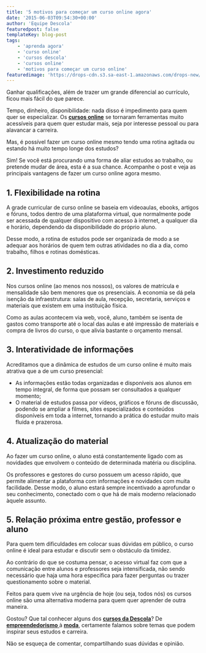 ```yaml
---
title: '5 motivos para começar um curso online agora'
date: '2015-06-03T09:54:30+00:00'
author: 'Equipe Descola'
featuredpost: false
templateKey: blog-post
tags:
    - 'aprenda agora'
    - 'curso online'
    - 'cursos descola'
    - 'cursos online'
    - 'motivos para começar um curso online'
featuredimage: 'https://drops-cdn.s3.sa-east-1.amazonaws.com/drops-new/wp-content/uploads/2015/06/03095430/comece_agora-150x150.png'
---
```

Ganhar qualificações, além de trazer um grande diferencial ao currículo, ficou mais fácil do que parece.

Tempo, dinheiro, disponibilidade: nada disso é impedimento para quem quer se especializar. Os [**cursos online**](http://descola.org/cursos) se tornaram ferramentas muito acessíveis para quem quer estudar mais, seja por interesse pessoal ou para alavancar a carreira.

Mas, é possível fazer um curso online mesmo tendo uma rotina agitada ou estando há muito tempo longe dos estudos?

Sim! Se você está procurando uma forma de aliar estudos ao trabalho, ou pretende mudar de área, esta é a sua chance. Acompanhe o post e veja as principais vantagens de fazer um curso online agora mesmo.

**1. Flexibilidade na rotina**
------------------------------

A grade curricular de curso online se baseia em videoaulas, ebooks, artigos e fóruns, todos dentro de uma plataforma virtual, que normalmente pode ser acessada de qualquer dispositivo com acesso à internet, a qualquer dia e horário, dependendo da disponibilidade do próprio aluno.

Desse modo, a rotina de estudos pode ser organizada de modo a se adequar aos horários de quem tem outras atividades no dia a dia, como trabalho, filhos e rotinas domésticas.

**2. Investimento reduzido**
----------------------------

Nos cursos online (ao menos nos nossos), os valores de matrícula e mensalidade são bem menores que os presenciais. A economia se dá pela isenção da infraestrutura: salas de aula, recepção, secretaria, serviços e materiais que existem em uma instituição física.

Como as aulas acontecem via web, você, aluno, também se isenta de gastos como transporte até o local das aulas e até impressão de materiais e compra de livros do curso, o que alivia bastante o orçamento mensal.

**3. Interatividade de informações**
------------------------------------

Acreditamos que a dinâmica de estudos de um curso online é muito mais atrativa que a de um curso presencial:

- As informações estão todas organizadas e disponíveis aos alunos em tempo integral, de forma que possam ser consultados a qualquer momento;
- O material de estudos passa por vídeos, gráficos e fóruns de discussão, podendo se ampliar a filmes, sites especializados e conteúdos disponíveis em toda a internet, tornando a prática do estudar muito mais fluida e prazerosa.

**4. Atualização do material**
------------------------------

Ao fazer um curso online, o aluno está constantemente ligado com as novidades que envolvem o conteúdo de determinada matéria ou disciplina.

Os professores e gestores do curso possuem um acesso rápido, que permite alimentar a plataforma com informações e novidades com muita facilidade. Desse modo, o aluno estará sempre incentivado a aprofundar o seu conhecimento, conectado com o que há de mais moderno relacionado àquele assunto.

**5. Relação próxima entre gestão, professor e aluno**
------------------------------------------------------

Para quem tem dificuldades em colocar suas dúvidas em público, o curso online é ideal para estudar e discutir sem o obstáculo da timidez.

Ao contrário do que se costuma pensar, o acesso virtual faz com que a comunicação entre alunos e professores seja intensificada, não sendo necessário que haja uma hora específica para fazer perguntas ou trazer questionamento sobre o material.

Feitos para quem vive na urgência de hoje (ou seja, todos nós) os cursos online são uma alternativa moderna para quem quer aprender de outra maneira.

Gostou? Que tal conhecer alguns dos [**<span style="text-decoration: underline;">cursos</span> da Descola**](http://http://descola.org/cursos)? De [**empreendedorismo** ](http://http://descola.org/curso/14/business-model-canvas)à **[moda](http://http://descola.org/curso/9/moda-panorama-social)**, certamente falamos sobre temas que podem inspirar seus estudos e carreira.

Não se esqueça de comentar, compartilhando suas dúvidas e opinião.
